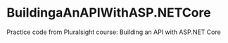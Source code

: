 # BuildingaAnAPIWithASP.NETCore
Practice code from Pluralsight course: Building an API with ASP.NET Core
